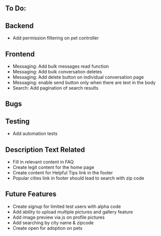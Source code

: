 ## To Do:

## Backend
- Add permission filtering on pet controller

## Frontend
- Messaging: Add bulk messages read function
- Messaging: Add bulk conversation deletes
- Messaging: Add delete button on individual conversation page
- Messaging: enable send button only when there are text in the body
- Search: Add pagination of search results

## Bugs

## Testing
- Add automation tests

## Description Text Related
- Fill in relevant content in FAQ
- Create legit content for the home page
- Create content for Helpful Tips link in the footer
- Popular cities link in footer should lead to search with zip code

## Future Features
- Create signup for limited test users with alpha code
- Add ability to upload multiple pictures and gallery feature
- Add image preview via js on profile pictures
- Add searching by city name & zipcode
- Create open for adoption on pets